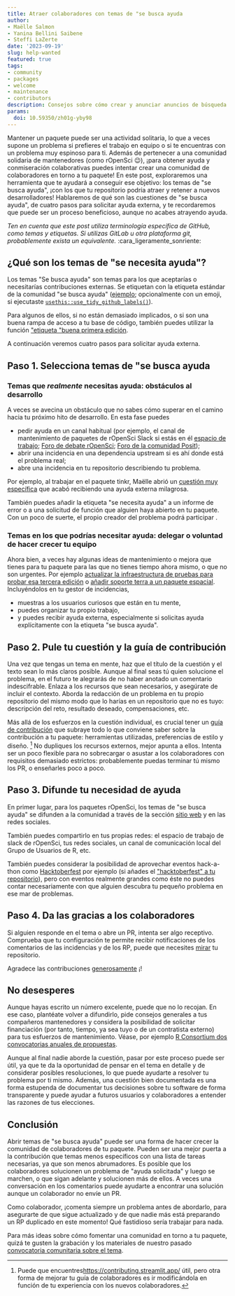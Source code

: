 ```yaml
---
title: Atraer colaboradores con temas de "se busca ayuda
author:
- Maëlle Salmon
- Yanina Bellini Saibene
- Steffi LaZerte
date: '2023-09-19'
slug: help-wanted
featured: true
tags:
- community
- packages
- welcome
- maintenance
- contributors
description: Consejos sobre cómo crear y anunciar anuncios de búsqueda de ayuda.
params:
  doi: 10.59350/zh01g-yby98
---
```


Mantener un paquete puede ser una actividad solitaria, lo que a veces supone un problema si prefieres el trabajo en equipo o si te encuentras con un problema muy espinoso para ti.
Además de pertenecer a una comunidad solidaria de mantenedores (como rOpenSci :wink:), ¡para obtener ayuda y conmiseración colaborativas puedes intentar crear una comunidad de colaboradores en torno a tu paquete!
En este post, exploraremos una herramienta que te ayudará a conseguir ese objetivo: los temas de "se busca ayuda", ¡con los que tu repositorio podría atraer y retener a nuevos desarrolladores! Hablaremos de qué son las cuestiones de "se busca ayuda", de cuatro pasos para solicitar ayuda externa, y te recordaremos que puede ser un proceso beneficioso, aunque no acabes atrayendo ayuda.

*Ten en cuenta que este post utiliza terminología específica de GitHub, como temas y etiquetas. Si utilizas GitLab u otra plataforma git, probablemente exista un equivalente.* :cara\_ligeramente\_sonriente:

## ¿Qué son los temas de "se necesita ayuda"?

 Los temas "Se busca ayuda" son temas para los que aceptarías o necesitarías contribuciones externas.
Se etiquetan con la etiqueta estándar de la comunidad "se busca ayuda" ([ejemplo](https://github.com/ropensci/osmextract/issues/286); opcionalmente con un emoji, si ejecutaste [`usethis::use_tidy_github_labels()`](https://usethis.r-lib.org/reference/use_github_labels.html)).

Para algunos de ellos, si no están demasiado implicados, o si son una buena rampa de acceso a tu base de código, también puedes utilizar la función ["etiqueta "buena primera edición](https://docs.github.com/en/communities/setting-up-your-project-for-healthy-contributions/encouraging-helpful-contributions-to-your-project-with-labels).

A continuación veremos cuatro pasos para solicitar ayuda externa.

## Paso 1. Selecciona temas de "se busca ayuda

### Temas que *realmente* necesitas ayuda: obstáculos al desarrollo

A veces se avecina un obstáculo que no sabes cómo superar en el camino hacia tu próximo hito de desarrollo.
En esta fase puedes

- pedir ayuda en un canal habitual (por ejemplo, el canal de mantenimiento de paquetes de rOpenSci Slack si estás en él [espacio de trabajo](https://contributing.ropensci.org/resources.html#channels); [Foro de debate rOpenSci](/blog/2022/01/11/ropensci-forum/); [Foro de la comunidad Posit](https://community.rstudio.com/));
- abrir una incidencia en una dependencia upstream si es ahí donde está el problema real;
- abre una incidencia en tu repositorio describiendo tu problema.

Por ejemplo, al trabajar en el paquete tinkr, Maëlle abrió un [cuestión muy específica](https://github.com/ropensci/tinkr/issues/9) que acabó recibiendo una ayuda externa milagrosa.

También puedes añadir la etiqueta "se necesita ayuda" a un informe de error o a una solicitud de función que alguien haya abierto en tu paquete.
Con un poco de suerte, el propio creador del problema podrá participar .

### Temas en los que podrías necesitar ayuda: delegar o voluntad de hacer crecer tu equipo

Ahora bien, a veces hay algunas ideas de mantenimiento o mejora que tienes para tu paquete para las que no tienes tiempo ahora mismo, o que no son urgentes.
Por ejemplo [actualizar la infraestructura de pruebas para probar esa tercera edición](https://github.com/ropensci/geojsonio/issues/183) o [añadir soporte terra a un paquete espacial](https://github.com/ropensci/landscapetools/issues/33).
Incluyéndolos en tu gestor de incidencias,

- muestras a los usuarios curiosos que están en tu mente,
- puedes organizar tu propio trabajo,
- y puedes recibir ayuda externa, especialmente si solicitas ayuda explícitamente con la etiqueta "se busca ayuda".

## Paso 2. Pule tu cuestión y la guía de contribución

Una vez que tengas un tema en mente, haz que el título de la cuestión y el texto sean lo más claros posible.
Aunque al final seas tú quien solucione el problema, en el futuro te alegrarás de no haber anotado un comentario indescifrable.
Enlaza a los recursos que sean necesarios, y asegúrate de incluir el contexto.
Aborda la redacción de un problema en tu propio repositorio del mismo modo que lo harías en un repositorio que no es tuyo: descripción del reto, resultado deseado, compensaciones, etc.

Más allá de los esfuerzos en la cuestión individual, es crucial tener un [guía de contribución](https://devguide.ropensci.org/collaboration.html#contributing-guide) que subraye todo lo que conviene saber sobre la contribución a tu paquete: herramientas utilizadas, preferencias de estilo y diseño. [^ctb]
No dupliques los recursos externos, mejor apunta a ellos.
Intenta ser un poco flexible para no sobrecargar o asustar a los colaboradores con requisitos demasiado estrictos: probablemente puedas terminar tú mismo los PR, o enseñarles poco a poco.

[^ctb]: Puede que encuentres<https://contributing.streamlit.app/> útil, pero otra forma de mejorar tu guía de colaboradores es ir modificándola en función de tu experiencia con los nuevos colaboradores.

## Paso 3. Difunde tu necesidad de ayuda

En primer lugar, para los paquetes rOpenSci, los temas de "se busca ayuda" se difunden a la comunidad a través de la sección [sitio web](/help-wanted) y en las redes sociales.

También puedes compartirlo en tus propias redes: el espacio de trabajo de slack de rOpenSci, tus redes sociales, un canal de comunicación local del Grupo de Usuarios de R, etc.

También puedes considerar la posibilidad de aprovechar eventos hack-a-thon como [Hacktoberfest](https://hacktoberfest.com/) por ejemplo (si añades el ["hacktoberfest" a tu repositorio](https://hacktoberfest.com/participation/)), pero con eventos realmente grandes como éste no puedes contar necesariamente con que alguien descubra tu pequeño problema en ese mar de problemas.

## Paso 4. Da las gracias a los colaboradores

Si alguien responde en el tema o abre un PR, intenta ser algo receptivo.
Comprueba que tu configuración te permite recibir notificaciones de los comentarios de las incidencias y de los RP, puede que necesites [mirar](https://docs.github.com/en/account-and-profile/managing-subscriptions-and-notifications-on-github/managing-subscriptions-for-activity-on-github/viewing-your-subscriptions) tu repositorio.

Agradece las contribuciones [generosamente](https://devguide.ropensci.org/collaboration.html?q=generous#attributions) ¡!

## No desesperes

Aunque hayas escrito un número excelente, puede que no lo recojan.
En ese caso, plantéate volver a difundirlo, pide consejos generales a tus compañeros mantenedores y considera la posibilidad de solicitar financiación (por tanto, tiempo, ya sea tuyo o de un contratista externo) para tus esfuerzos de mantenimiento.
Véase, por ejemplo [R Consortium dos convocatorias anuales de propuestas](https://www.r-consortium.org/all-projects/call-for-proposals#Rstats).

Aunque al final nadie aborde la cuestión, pasar por este proceso puede ser útil, ya que te da la oportunidad de pensar en el tema en detalle y de considerar posibles resoluciones, lo que puede ayudarte a resolver tu problema por ti mismo.
Además, una cuestión bien documentada es una forma estupenda de documentar tus decisiones sobre tu software de forma transparente y puede ayudar a futuros usuarios y colaboradores a entender las razones de tus elecciones.

## Conclusión

Abrir temas de "se busca ayuda" puede ser una forma de hacer crecer la comunidad de colaboradores de tu paquete.
Pueden ser una mejor puerta a la contribución que temas menos específicos con una lista de tareas necesarias, ya que son menos abrumadores.
Es posible que los colaboradores solucionen un problema de "ayuda solicitada" y luego se marchen, o que sigan adelante y solucionen más de ellos.
A veces una conversación en los comentarios puede ayudarte a encontrar una solución aunque un colaborador no envíe un PR.

Como colaborador, ¡comenta siempre un problema antes de abordarlo, para asegurarte de que sigue actualizado y de que nadie más está preparando un RP duplicado en este momento!
Qué fastidioso sería trabajar para nada.

Para más ideas sobre cómo fomentar una comunidad en torno a tu paquete, quizá te gusten la grabación y los materiales de nuestro pasado [convocatoria comunitaria sobre el tema](/commcalls/apr2021-pkg-community/).


